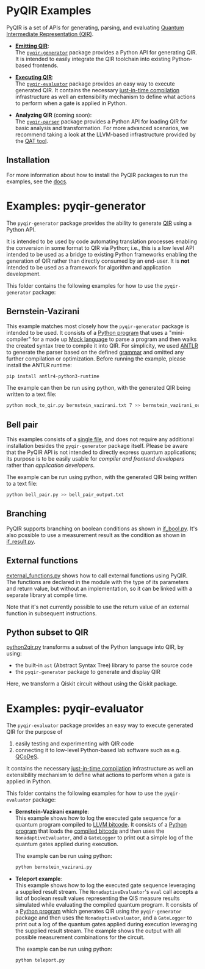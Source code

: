 # PyQIR Examples

PyQIR is a set of APIs for generating, parsing, and evaluating [Quantum
Intermediate Representation (QIR)](https://github.com/qir-alliance/qir-spec).

- [**Emitting
  QIR**](https://github.com/qir-alliance/pyqir/tree/main/examples/generator):
  <br/>
  The
  [`pyqir-generator`](https://github.com/qir-alliance/pyqir/tree/main/pyqir-generator)
  package provides a Python API for generating QIR. It is intended to easily
  integrate the QIR toolchain into existing Python-based frontends.

- [**Executing
  QIR**](https://github.com/qir-alliance/pyqir/tree/main/examples/evaluator): <br/>
  The [`pyqir-evaluator`](https://github.com/qir-alliance/pyqir/tree/main/pyqir-evaluator)
  package provides an easy way to execute generated QIR. It contains the
  necessary [just-in-time
  compilation](https://en.wikipedia.org/wiki/Just-in-time_compilation)
  infrastructure as well an extensibility mechanism to define what actions to
  perform when a gate is applied in Python.

- **Analyzing QIR** (coming soon): <br/>
  The
  [`pyqir-parser`](https://github.com/qir-alliance/pyqir/tree/main/pyqir-parser)
  package provides a Python API for loading QIR for basic analysis and
  transformation. For more advanced scenarios, we recommend taking a look at the
  LLVM-based infrastructure provided by the [QAT
  tool](https://qir-alliance.github.io/qat/).

## Installation

For more information about how to install the PyQIR packages to run the
examples, see the
[docs](https://qir-alliance.github.io/pyqir/getting-started/installing.html).

# Examples: pyqir-generator

The `pyqir-generator` package provides the ability to generate
[QIR](https://github.com/qir-alliance/qir-spec) using a Python API.

It is intended to be used by code automating translation processes enabling the
conversion in some format to QIR via Python; i.e., this is a low level API
intended to be used as a bridge to existing Python frameworks enabling the
generation of QIR rather than directly consumed by an end-user. It is **not**
intended to be used as a framework for algorithm and application development.

This folder contains the following examples for how to use the `pyqir-generator`
package:

## Bernstein-Vazirani

This example matches most closely how the `pyqir-generator` package is intended
to be used. It consists of a [Python program](mock_to_qir.py) that uses a
"mini-compiler" for a made up [Mock language](mock_language) to parse a program
and then walks the created syntax tree to compile it into QIR. For simplicity,
we used [ANTLR](https://www.antlr.org/) to generate the parser based on the
defined [grammar](mock_language/MockLanguage.g4) and omitted any further
compilation or optimization. Before running the example, please install the
ANTLR runtime:

```bash
pip install antlr4-python3-runtime
```

The example can then be run using python, with the generated QIR being written
to a text file:

```bash
python mock_to_qir.py bernstein_vazirani.txt 7 >> bernstein_vazirani_output.txt
```

## Bell pair

This examples consists of a [single file](bell_pair.py), and does not require
any additional installation besides the `pyqir-generator` package itself. Please
be aware that the PyQIR API is not intended to directly express quantum
applications; its purpose is to be easily usable for *compiler and frontend
developers* rather than *application developers*.

The example can be run using python, with the generated QIR being written to a
text file:

```bash
python bell_pair.py >> bell_pair_output.txt
```

## Branching

PyQIR supports branching on boolean conditions as shown in [if_bool.py](if_bool.py).
It's also possible to use a measurement result as the condition as shown in [if_result.py](if_result.py).

## External functions

[external_functions.py](external_functions.py) shows how to call external
functions using PyQIR. The functions are declared in the module with the type of
its parameters and return value, but without an implementation, so it can be
linked with a separate library at compile time.

Note that it's not currently possible to use the return value of an external
function in subsequent instructions.

## Python subset to QIR

[python2qir.py](python2qir.py) transforms a subset of the Python language into QIR, by using:

- the built-in `ast` (Abstract Syntax Tree) library to parse the source code
- the `pyqir-generator` package to generate and display QIR

Here, we transform a Qiskit circuit without using the Qiskit package.

# Examples: pyqir-evaluator

The `pyqir-evaluator` package provides an easy way to execute generated QIR for the
purpose of

1. easily testing and experimenting with QIR code
2. connecting it to low-level Python-based lab software such as e.g.
   [QCoDeS](https://qcodes.github.io/Qcodes/examples/15_minutes_to_QCoDeS.html#Introduction).

It contains the necessary [just-in-time
compilation](https://en.wikipedia.org/wiki/Just-in-time_compilation)
infrastructure as well an extensibility mechanism to define what actions to
perform when a gate is applied in Python.

This folder contains the following examples for how to use the `pyqir-evaluator`
package:

- **Bernstein-Vazirani example**: <br/>
This example shows how to log the executed gate sequence
for a quantum program compiled to [LLVM bitcode](https://www.llvm.org/docs/BitCodeFormat.html).
It consists of a [Python
program](https://github.com/qir-alliance/pyqir/tree/main/examples/evaluator/bernstein_vazirani.py)
  that loads the [compiled
  bitcode](https://github.com/qir-alliance/pyqir/tree/main/examples/evaluator/bernstein_vazirani.bc)
  and then uses the `NonadaptiveEvaluator`, and a `GateLogger` to print out a
  simple log of the quantum gates applied during execution.

  The example can be run using python:

  ```bash
  python bernstein_vazirani.py
  ```

- **Teleport example**: <br/>
This example shows how to log the executed gate sequence leveraging
a supplied result stream. The `NonadaptiveEvaluator`'s `eval` call accepts
a list of boolean result values representing the QIS measure results
simulated while evaluating the compiled quantum program. It consists of
a
[Python program](https://github.com/qir-alliance/pyqir/tree/main/examples/evaluator/teleport.py)
which generates QIR using the `pyqir-generator` package
and then uses the `NonadaptiveEvaluator`, and a `GateLogger` to
print out a log of the quantum gates applied during execution leveraging
the supplied result stream. The example shows the output with all possible
measurement combinations for the circuit.

  The example can be run using python:

  ```bash
  python teleport.py
  ```
